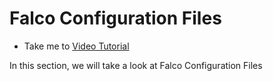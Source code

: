 # Falco Configuration Files
  - Take me to [Video Tutorial](https://kodekloud.com/courses/1378608/lectures/31792759)
  
In this section, we will take a look at Falco Configuration Files
